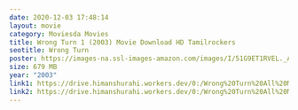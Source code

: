 ```yaml
---
date: 2020-12-03 17:48:14
layout: movie
category: Moviesda Movies
title: Wrong Turn 1 (2003) Movie Download HD Tamilrockers
seotitle: Wrong Turn
poster: https://images-na.ssl-images-amazon.com/images/I/51G9ET1RVEL._AC_SY445_.jpg
size: 679 MB
year: "2003"
link1: https://drive.himanshurahi.workers.dev/0:/Wrong%20Turn%20All%20Movies%20Collection%20(2003-2014)%20720p%20English%20BluRay%20KartiKing/1.%20Wrong%20Turn%20(2003)%20KartiKing%20Movies.DigitalMaza.Org.mkv
link2: https://drive.himanshurahi.workers.dev/0:/Wrong%20Turn%20All%20Movies%20Collection%20(2003-2014)%20720p%20English%20BluRay%20KartiKing/1.%20Wrong%20Turn%20(2003)%20KartiKing%20Movies.DigitalMaza.Org.mkv
---
```

